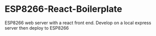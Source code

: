 # ESP8266-React-Boilerplate
ESP8266 web server with a react front end. Develop on a local express server then deploy to ESP8266
